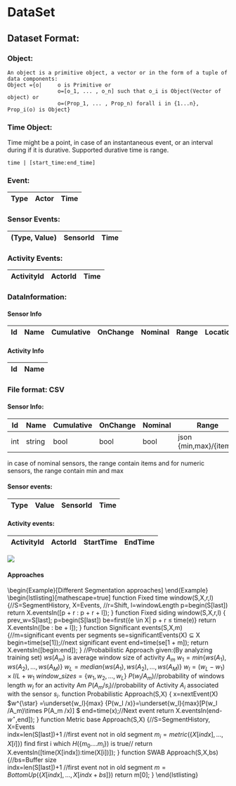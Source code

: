 # DataSet
## Dataset Format:
### Object:
    An object is a primitive object, a vector or in the form of a tuple of data components:
    Object ={o|     o is Primitive or
	                o=[o_1, ... , o_n] such that o_i is Object(Vector of object) or
	                o=(Prop_1, ... , Prop_n) forall i in {1...n}, Prop_i(o) is Object}
### Time Object:
Time might be a point, in case of an instantaneous event, or an interval during if it is durative. Supported durative time is range.

    time | [start_time:end_time]


### Event:
|Type|Actor| Time |
|-|-|-|
### Sensor Events:
|(Type, Value)|SensorId| Time |
|-|-|-|

### Activity Events:
|ActivityId|ActorId| Time |
|-|-|-|

### DataInformation:
#### Sensor Info
| Id | Name | Cumulative | OnChange | Nominal | Range | Location | Object | Sensor |
|-|-|-|-|-|-|-|-|-|



#### Activity Info
|Id|Name|
|-|-|




### File format: CSV
#### Sensor Info:
| Id | Name | Cumulative | OnChange | Nominal | Range | Location | Object | Sensor |
|-|-|-|-|-|-|-|-|-|
| int | string | bool | bool | bool | json {min,max}/{items} | string | string | string |
in case of nominal sensors, the range contain items and for numeric sensors, the range contain min and max

#### Sensor events:
|Type | Value | SensorId | Time |
|-|-|-|-|

#### Activity events:
|ActivityId|ActorId| StartTime | EndTime|
|-|-|-|-|

![](http://yuml.me/diagram/scruffy/class/[Preprocessing]->[Dispacher],[Dispacher]->[Segmentation],[Segmentation]->[FeatureExtraction],[FeatureExtraction]->[Classifier],[Classifier]->[Combiner],[Combiner]->[Evaluation])

#### Approaches
\begin{Example}[Different Segmentation approaches]
\end{Example}
    \begin{lstlisting}[mathescape=true]
function Fixed time window(S,X,r,l) {//S=SegmentHistory, X=Events, 
         //r=Shift, l=windowLength
    p=begin(S[last])
    return X.eventsIn([p + r : p + r + l]); 
}
function Fixed siding window(S,X,r,l) {
    prev_w=S[last]; p=begin(S[last])
    be=first({e \in X| p + r $\leq$ time(e)}
    return X.eventsIn([be : be + l]); 
}
function Significant events(S,X,m) {//m=significant events per segments
    se=significantEvents(X) $\subseteq$ X
    begin=time(se[1]);//next significant event 
    end=time(se[1 + m]);
    return X.eventsIn([begin:end]); 
}
//Probabilistic Approach
given:(By analyzing training set) 
    $ws(A_m)$ is average window size of activity $A_m$
    $w_1 = min \{ws(A_1), ws(A_2), ..., ws(A_M)\}$
    $w_L = median\{ws(A_1), ws(A_2), ..., ws(A_M)\}$
    $w_l=(w_L-w_1)\times l/L+w_1$
    $window\_sizes= \{w_1, w_2, . . . , w_L\}$
    $P(w_l /A_m)$//probability of windows length $w_l$ for an activity Am
    $P(A_m /s_i)$//probability of Activity $A_i$ associated with the sensor $s_i$.
function Probabilistic Approach(S,X) {
    x=nextEvent(X)
    $w^{\star} =\underset{w_l}{max}  \{P(w_l /x)\}=\underset{w_l}{max}[P(w_l /A_m)\times P(A_m /x)] $
    end=time(x);//Next event
    return X.eventsIn(end-$w^\star$,end]); 
}
function Metric base Approach(S,X) {//S=SegmentHistory, X=Events    
    indx=len(S[last])+1 //first event not in old segment
    $m_i=metric(\{X[indx],...,X[i]\})$
    find first i which $H(\{m_{0}....m_i\})$ is true// 
    return X.eventsIn([time(X[indx]):time(X[i])]); 
}
function SWAB Approach(S,X,bs) {//bs=Buffer size    
    indx=len(S[last])+1 //first event not in old segment
    $m=BottomUp(\{X[indx],...,X[indx+bs]\})$
    return m[0]; 
}
\end{lstlisting}
